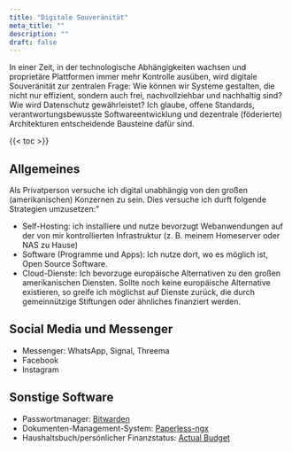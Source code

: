 ```yaml
---
title: "Digitale Souveränität"
meta_title: ""
description: ""
draft: false
---
```


In einer Zeit, in der technologische Abhängigkeiten wachsen und proprietäre Plattformen immer mehr Kontrolle ausüben, wird digitale Souveränität zur zentralen Frage:
Wie können wir Systeme gestalten, die nicht nur effizient, sondern auch frei, nachvollziehbar und nachhaltig sind? Wie wird Datenschutz gewährleistet?
Ich glaube, offene Standards, verantwortungsbewusste Softwareentwicklung und dezentrale (föderierte) Architekturen entscheidende Bausteine dafür sind.

{{< toc >}}

## Allgemeines

Als Privatperson versuche ich digital unabhängig von den großen (amerikanischen) Konzernen zu sein. Dies versuche ich durft folgende Strategien umzusetzen:"
* Self-Hosting: ich installiere und nutze bevorzugt Webanwendungen auf der von mir kontrollierten Infrastruktur (z. B. meinem Homeserver oder NAS zu Hause)
* Software (Programme und Apps): Ich nutze dort, wo es möglich ist, Open Source Software.
* Cloud-Dienste: Ich bevorzuge europäische Alternativen zu den großen amerikanischen Diensten. Sollte noch keine europäische Alternative existieren, so greife ich möglichst auf Dienste zurück, die durch gemeinnützige Stiftungen oder ähnliches finanziert werden.

## Social Media und Messenger

* Messenger: WhatsApp, Signal, Threema 
* Facebook
* Instagram

## Sonstige Software

* Passwortmanager: [Bitwarden](https://bitwarden.com)
* Dokumenten-Management-System: [Paperless-ngx](https://docs.paperless-ngx.com/)
* Haushaltsbuch/persönlicher Finanzstatus: [Actual Budget](https://actualbudget.org/)
